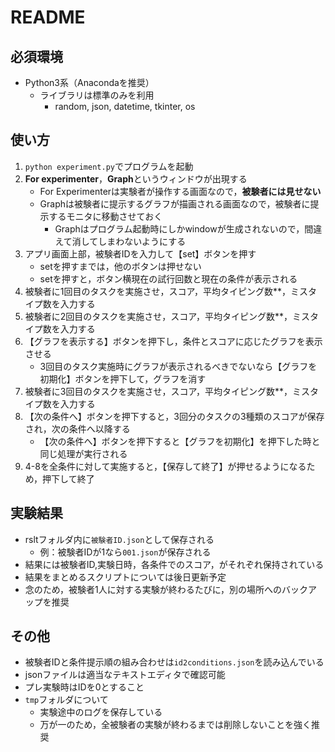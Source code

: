 # README

## 必須環境

- Python3系（Anacondaを推奨）
  - ライブラリは標準のみを利用
    - random, json, datetime, tkinter, os

## 使い方

1. `python experiment.py`でプログラムを起動
2. **For experimenter**，**Graph**というウィンドウが出現する
   - For Experimenterは実験者が操作する画面なので，**被験者には見せない**
   - Graphは被験者に提示するグラフが描画される画面なので，被験者に提示するモニタに移動させておく
     - Graphはプログラム起動時にしかwindowが生成されないので，間違えて消してしまわないようにする
3. アプリ画面上部，被験者IDを入力して【set】ボタンを押す
   - setを押すまでは，他のボタンは押せない
   - setを押すと，ボタン横現在の試行回数と現在の条件が表示される
4. 被験者に1回目のタスクを実施させ，スコア，平均タイピング数**，ミスタイプ数を入力する
5. 被験者に2回目のタスクを実施させ，スコア，平均タイピング数**，ミスタイプ数を入力する
6. 【グラフを表示する】ボタンを押下し，条件とスコアに応じたグラフを表示させる
   - 3回目のタスク実施時にグラフが表示されるべきでないなら【グラフを初期化】ボタンを押下して，グラフを消す
7. 被験者に3回目のタスクを実施させ，スコア，平均タイピング数**，ミスタイプ数を入力する
8. 【次の条件へ】ボタンを押下すると，3回分のタスクの3種類のスコアが保存され，次の条件へ以降する
   - 【次の条件へ】ボタンを押下すると【グラフを初期化】を押下した時と同じ処理が実行される
9.  4-8を全条件に対して実施すると，【保存して終了】が押せるようになるため，押下して終了

## 実験結果

- rsltフォルダ内に`被験者ID.json`として保存される
  - 例：被験者IDが1なら`001.json`が保存される
- 結果には被験者ID,実験日時，各条件でのスコア，がそれぞれ保持されている
- 結果をまとめるスクリプトについては後日更新予定
- 念のため，被験者1人に対する実験が終わるたびに，別の場所へのバックアップを推奨

## その他

- 被験者IDと条件提示順の組み合わせは`id2conditions.json`を読み込んでいる
- jsonファイルは適当なテキストエディタで確認可能
- プレ実験時はIDを0とすること
- `tmp`フォルダについて
  - 実験途中のログを保存している
  - 万が一のため，全被験者の実験が終わるまでは削除しないことを強く推奨